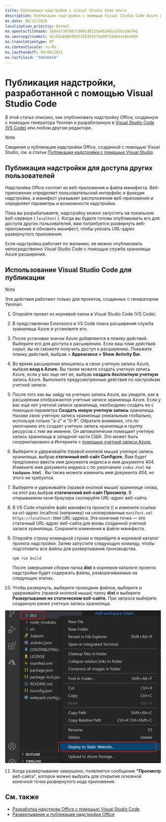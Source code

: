 ```yaml
---
title: Публикация надстройки с Visual Studio Code Azure
description: Публикация надстройки с помощью Visual Studio Code Azure Active Directory
ms.date: 08/12/2020
localization_priority: Normal
ms.openlocfilehash: ab8daf3dfb87c809cd812da45246ce2d5ca9e743
ms.sourcegitcommit: 42c55a8d8e0447258393979a09f1ddb44c6be884
ms.translationtype: MT
ms.contentlocale: ru-RU
ms.lasthandoff: 09/08/2021
ms.locfileid: "58936818"
---
```

# <a name="publish-an-add-in-developed-with-visual-studio-code"></a>Публикация надстройки, разработанной с помощью Visual Studio Code

В этой статье описано, как опубликовать надстройку Office, созданную с помощью генератора Yeoman и разработанную в [Visual Studio Code (VS Code)](https://code.visualstudio.com) или любом другом редакторе.

> [!NOTE]
> Сведения о публикации надстройки Office, созданной с помощью Visual Studio, см. в статье [Публикация надстройки с помощью Visual Studio](package-your-add-in-using-visual-studio.md).

## <a name="publishing-an-add-in-for-other-users-to-access"></a>Публикация надстройки для доступа других пользователей

Надстройка Office состоит из веб-приложения и файла манифеста. Веб-приложение определяет пользовательский интерфейс и функции надстройки, а манифест указывает расположение веб-приложения и определяет параметры и возможности надстройки.

Пока вы разрабатываете, надстройку можно запустить на локальном веб-сервере ( `localhost` ). Когда вы будете готовы опубликовать его для доступа других пользователей, вам потребуется развернуть веб-приложение и обновить манифест, чтобы указать URL-адрес развернутого приложения.

Если надстройка работает по желанию, ее можно опубликовать непосредственно Visual Studio Code с помощью служба хранилища Azure расширения.

## <a name="using-visual-studio-code-to-publish"></a>Использование Visual Studio Code для публикации

>[!NOTE]
> Эти действия работают только для проектов, созданных с генератором Yeoman.

1. Откройте проект из корневой папки в Visual Studio Code (VS Code).
2. В представлении Extensions в VS Code поиск расширения служба хранилища Azure и установите его.
3. После установки значок Azure добавляется в планку действий. Выберите его для доступа к расширению. Если ваш план действий скрыт, вы не сможете получить доступ к расширению. Покажите планку действий, выбрав > **Appearance > Show Activity Bar**.
4. Во время расширения впишитесь в свою учетную запись Azure, выбрав **вход в Azure.** Вы также можете создать учетную запись Azure, если у вас еще нет ее, выбрав **создать бесплатную учетную** запись Azure. Выполните предусмотренные действия по настройкам учетной записи.
5. После того как вы зайду на учетную запись Azure, вы увидите, как в расширении отображаются учетные записи хранилища Azure. Если у вас еще нет учетной записи хранилища, необходимо создать ее с помощью параметра **Создать новую учетную запись** хранилища. Назови свою учетную запись хранилища уникальным глобально, используя только "a-z" и "0-9". Обратите внимание, что по умолчанию это создает учетную запись хранилища и группу ресурсов с тем же именем. Он автоматически помещает учетную запись хранилища в западной части США. Это может быть скорректировано в Интернете с [помощью учетной записи Azure.](https://portal.azure.com/)
6. Выберите и удерживайте (правой кнопкой мыши) учетную запись хранилища, выбрав **статичный веб-сайт Configure.** Вам будет предложено ввести имя документа индекса и имя документа 404. Измените имя документа индекса с по умолчанию `index.html` на **`taskpane.html`** . Вы также можете изменить имя документа 404, но этого не требуется.
7. Выберите и удерживайте (правой кнопкой мыши) хранилище снова, на этот раз выбрав **статический веб-сайт Просмотр**. В открываемом окне браузера скопируйте URL-адрес веб-сайта.
8. В VS Code откройте файл манифеста проекта () и измените ссылки на url-адрес localhost (например) на скопированные `manifest.xml` `https://localhost:3000` URL-адреса. Эта конечная точка — это статичный URL-адрес веб-сайта для вновь созданной учетной записи хранилища. Сохраните изменения в файле манифеста.
9. Откройте строку командной строки и перейдите в корневой каталог проекта надстройки. Затем запустите следующую команду, чтобы подготовить все файлы для развертывания производства.

    ```command&nbsp;line
    npm run build
    ```

    После завершения сборки папка **dist** в корневом каталоге проекта надстройки будет содержать файлы, разворачиваемые на следующих этапах.

10. Чтобы развернуть, выберите проводник файлов, выберите и удерживайте (правой кнопкой мыши) папку **dist** и выберите **Развертывание на статическом веб-сайте.** При запросе выберите созданную ранее учетную запись хранилища.

![Развертывание на статичном веб-сайте.](../images/deploy-to-static-website.png)

11. Когда развертывание завершено, появляется сообщение **"Просмотр** веб-сайта", которое можно выбрать для открытия основной конечной точки развернутого кода приложения.

## <a name="see-also"></a>См. также

- [Разработка надстроек Office с помощью Visual Studio Code](../develop/develop-add-ins-vscode.md)
- [Развертывание и публикация надстройки Office](../publish/publish.md)
